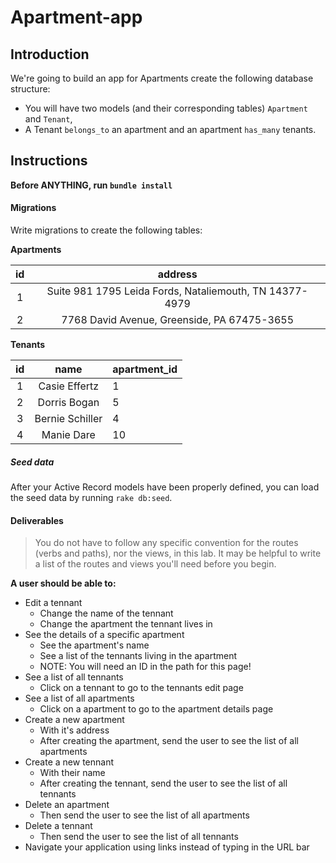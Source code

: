 # Apartment-app

## Introduction

We're going to build an app for Apartments
create the following database structure:

- You will have two models (and their corresponding tables) `Apartment` and `Tenant`,
- A Tenant `belongs_to` an apartment and an apartment `has_many` tenants.

## Instructions

**Before ANYTHING, run `bundle install`**

#### Migrations

Write migrations to create the following tables:

**Apartments**

| **id** |      **address**      |
| :----: | :----------------: |
|   1    | Suite 981 1795 Leida Fords, Nataliemouth, TN 14377-4979 |
|   2    | 7768 David Avenue, Greenside, PA 67475-3655 |

**Tenants**

| **id** |        **name**         | **apartment_id** |
| :----: | :---------------------: | :------------ |
|   1    | Casie Effertz | 1 |
|   2    | Dorris Bogan | 5 | 
|   3    | Bernie Schiller | 4 |
|   4    | Manie Dare | 10 |

##### Seed data

After your Active Record models have been properly defined, you can load the
seed data by running `rake db:seed`.

#### Deliverables
> You do not have to follow any specific convention for the routes (verbs and paths), nor the views, in this lab. It may be helpful to write a list of the routes and views you'll need before you begin.

**A user should be able to:**
* Edit a tennant
    * Change the name of the tennant
    * Change the apartment the tennant lives in
* See the details of a specific apartment
    * See the apartment's name
    * See a list of the tennants living in the apartment
    * NOTE: You will need an ID in the path for this page!
* See a list of all tennants 
    * Click on a tennant to go to the tennants edit page
* See a list of all apartments
    * Click on a apartment to go to the apartment details page
* Create a new apartment
    * With it's address
    * After creating the apartment, send the user to see the list of all apartments
* Create a new tennant
    * With their name
    * After creating the tennant, send the user to see the list of all tennants
* Delete an apartment
    * Then send the user to see the list of all apartments
* Delete a tennant
    * Then send the user to see the list of all tennants
* Navigate your application using links instead of typing in the URL bar
